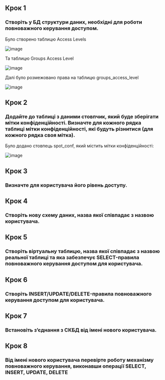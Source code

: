 ## Крок 1

### Створіть у БД структури даних, необхідні для роботи повноважного керування доступом.

Було створено таблицю Access Levels

![image](https://github.com/oleksandrblazhko/ai-192-tarasenko/assets/81381951/7fdced42-38ec-43e9-8da0-0bdbf942c6ef)

Та таблицю Groups Access Level

![image](https://github.com/oleksandrblazhko/ai-192-tarasenko/assets/81381951/f5caa00b-a365-4566-bff9-aee1d3ad3587)

Далі було розмежовано права на таблицю groups_access_level

![image](https://github.com/oleksandrblazhko/ai-192-tarasenko/assets/81381951/2f1a141e-0625-4ea2-bbc0-3da9eae26048)

## Крок 2

### Додайте до таблиці з даними стовпчик, який буде зберігати мітки конфіденційності. Визначте для кожного рядка таблиці мітки конфіденційності, які будуть різнитися (для кожного рядка своя мітка).

Було додано стовпець spot_conf, який містить мітки конфіденційності:

![image](https://github.com/oleksandrblazhko/ai-192-tarasenko/assets/81381951/a3cf1818-83f9-4ddf-9e6d-0a8d92d083b3)


## Крок 3

### Визначте для користувача його рівень доступу.

## Крок 4

### Створіть нову схему даних, назва якої співпадає з назвою користувача.

## Крок 5

### Створіть віртуальну таблицю, назва якої співпадає з назвою реальної таблиці та яка забезпечує SELECT-правила повноважного керування доступом для користувача.

## Крок 6

### Створіть INSERT/UPDATE/DELETE-правила повноважного керування доступом для користувача.

## Крок 7

### Встановіть з’єднання з СКБД від імені нового користувача.

## Крок 8

### Від імені нового користувача перевірте роботу механізму повноважного керування, виконавши операції SELECT, INSERT, UPDATE, DELETE
